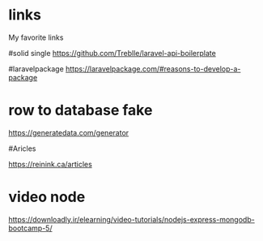 # links
My favorite links  


#solid single 
https://github.com/Treblle/laravel-api-boilerplate  


#laravelpackage
https://laravelpackage.com/#reasons-to-develop-a-package 


# row to database fake
https://generatedata.com/generator  


#Aricles

https://reinink.ca/articles 



# video node 

https://downloadly.ir/elearning/video-tutorials/nodejs-express-mongodb-bootcamp-5/ 
